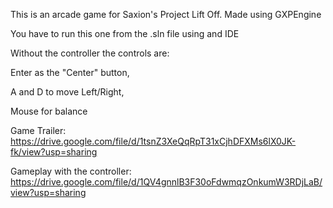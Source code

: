 This is an arcade game for Saxion's Project Lift Off. Made using GXPEngine

You have to run this one from the .sln file using and IDE

Without the controller the controls are: 
  
  Enter as the "Center" button,
  
  A and D to move Left/Right,
  
  Mouse for balance

Game Trailer: https://drive.google.com/file/d/1tsnZ3XeQqRpT31xCjhDFXMs6lX0JK-fk/view?usp=sharing

Gameplay with the controller: https://drive.google.com/file/d/1QV4gnnlB3F30oFdwmqzOnkumW3RDjLaB/view?usp=sharing
